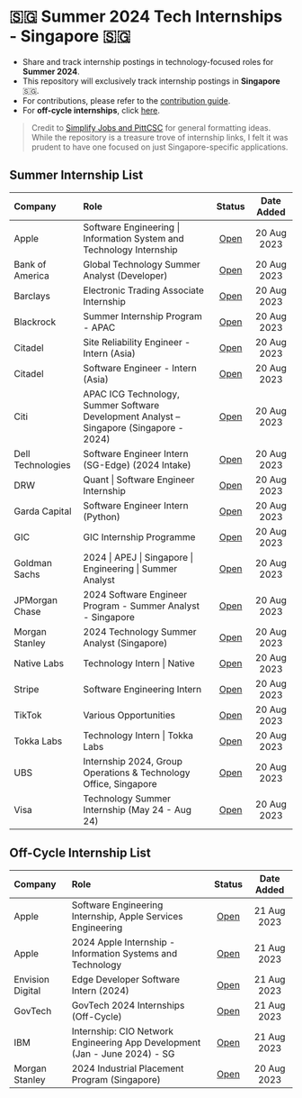<h1>🇸🇬 Summer 2024 Tech Internships - Singapore 🇸🇬</h1>

* Share and track internship postings in technology-focused roles for **Summer 2024**. 
* This repository will exclusively track internship postings in **Singapore** 🇸🇬.
* For contributions, please refer to the [contribution guide](CONTRIBUTING.md).
* For **off-cycle internships**, click [here](#offcycle).

> Credit to [Simplify Jobs and PittCSC](https://github.com/SimplifyJobs/Summer2024-Internships) for general formatting ideas. While the repository is a treasure trove of internship links, I felt it was prudent to have one focused on just Singapore-specific applications.

<h2>Summer Internship List</h2>

<!-- prettier-ignore -->
| Company | Role | Status | Date Added |
|:---|:---|:---:|:---:|
| Apple | Software Engineering \| Information System and Technology Internship | [Open](https://jobs.apple.com/en-sg/search?location=singapore-SGP&team=internships-STDNT-INTRN) | 20 Aug 2023 |
| Bank of America | Global Technology Summer Analyst (Developer) | [Open](https://bankcampuscareers.tal.net/vx/mobile-0/brand-4/candidate/so/pm/1/pl/1/opp/10253-Global-Technology-Summer-Analyst-Developer-2024-Singapore/en-GB) | 20 Aug 2023 |
| Barclays | Electronic Trading Associate Internship | [Open](https://search.jobs.barclays/job/-/-/22545/52800298880) | 20 Aug 2023 |
| Blackrock | Summer Internship Program - APAC | [Open](https://blackrock.tal.net/vx/lang-en-GB/mobile-0/brand-3/xf-56900e343d15/candidate/so/pm/1/pl/1/opp/7889-Summer-Internship-Program-APAC/en-GB) | 20 Aug 2023 |
| Citadel | Site Reliability Engineer - Intern (Asia) | [Open](https://www.citadel.com/careers/details/site-reliability-engineer-intern-asia/) | 20 Aug 2023 |
| Citadel | Software Engineer - Intern (Asia) | [Open](https://www.citadel.com/careers/details/software-engineer-intern-asia/) | 20 Aug 2023 |
| Citi | APAC ICG Technology, Summer Software Development Analyst – Singapore (Singapore - 2024) | [Open](https://jobs.citi.com/job/-/-/287/52222714992?source=LinkedInJB&utm_source=linkedin.com&utm_medium=job_posting&utm_campaign=APAC_Lateral&utm_content=social_media&utm_term=326431642&ss=paid&dclid=CMzEnqyotIADFX6UZgIdJkwPDQ) | 20 Aug 2023 |
| Dell Technologies | Software Engineer Intern (SG-Edge) (2024 Intake) | [Open](https://jobs.dell.com/job/singapore/software-engineer-intern-sg-edge-2024-intake/375/53127945744?utm_campaign=google_jobs_apply&utm_source=google_jobs_apply&utm_medium=organic) | 20 Aug 2023 |
| DRW | Quant \| Software Engineer Internship | [Open](https://drw.com/work-at-drw/listings?filterType=city&value=Singapore) | 20 Aug 2023 |
| Garda Capital | Software Engineer Intern (Python) | [Open](https://boards.greenhouse.io/gardacp/jobs/4174205004?gh_src=ce79c35b4us) | 20 Aug 2023 |
| GIC | GIC Internship Programme | [Open](https://gic.careers/programmes/gic-internship-programme/) | 20 Aug 2023 |
| Goldman Sachs | 2024 \| APEJ \| Singapore \| Engineering \| Summer Analyst | [Open](https://www.goldmansachs.com/careers/students/programs/asia-pacific/2024-summer-analyst.html) | 20 Aug 2023 |
| JPMorgan Chase | 2024 Software Engineer Program - Summer Analyst - Singapore | [Open](https://jpmc.fa.oraclecloud.com/hcmUI/CandidateExperience/en/sites/CX_1001/job/210432052) | 20 Aug 2023 |
| Morgan Stanley | 2024 Technology Summer Analyst (Singapore) | [Open](https://jpmc.fa.oraclecloud.com/hcmUI/CandidateExperience/en/sites/CX_1001/job/210432052) | 20 Aug 2023 |
| Native Labs | Technology Intern \| Native | [Open](https://vegasolutions.hire.trakstar.com/jobs/fk0xzmc/) | 20 Aug 2023 |
| Stripe | Software Engineering Intern | [Open](https://stripe.com/jobs/listing/software-engineering-intern/5306063) | 20 Aug 2023 |
| TikTok | Various Opportunities | [Open](https://careers.tiktok.com/position?keywords=2024&category=6704215862603155720&location=CT_163&project=&type=3&job_hot_flag=&current=1&limit=10&functionCategory=&tag=&spread=G1DWUPV) | 20 Aug 2023 |
| Tokka Labs | Technology Intern \| Tokka Labs | [Open](https://vegasolutions.hire.trakstar.com/jobs/fk028tt/) | 20 Aug 2023 |
| UBS | Internship 2024, Group Operations & Technology Office, Singapore | [Open](https://jobs.ubs.com/TGnewUI/Search/home/HomeWithPreLoad?partnerid=25008&siteid=5131&PageType=searchResults&SearchType=linkquery&LinkID=10846#jobDetails=282897_5131) | 20 Aug 2023 |
| Visa | Technology Summer Internship (May 24 - Aug 24) | [Open](https://jobs.smartrecruiters.com/Visa/743999920843366-technology-summer-internship-may-24-aug-24-?lid=64cb2e27ae472228ed3efbb1) | 20 Aug 2023 |

<h2 name="offcycle">Off-Cycle Internship List</h2>

<!-- prettier-ignore -->
| Company | Role | Status | Date Added |
|:---|:---|:---:|:---:|
| Apple | Software Engineering Internship, Apple Services Engineering | [Open](https://jobs.apple.com/en-sg/details/200497249/software-engineering-internship-apple-services-engineering) | 21 Aug 2023 |
| Apple | 2024 Apple Internship - Information Systems and Technology | [Open](https://jobs.apple.com/zh-cn/details/200496215/2024-apple-internship-information-systems-and-technology) | 21 Aug 2023 |
| Envision Digital | Edge Developer Software Intern (2024) | [Open](https://envisiondigital.freshteam.com/jobs/24NA3qmS0bkh/edge-developer-software-intern-2024?ft_source=25000204917&ft_medium=25000179167) | 21 Aug 2023 |
| GovTech | GovTech 2024 Internships (Off-Cycle) | [Open](https://sggovterp.wd102.myworkdayjobs.com/PublicServiceCareers/job/Government-Technology-Agency/GovTech-2024-Internships_JR-10000019866) | 21 Aug 2023 |
| IBM | Internship: CIO Network Engineering App Development (Jan - June 2024) - SG | [Open](https://careers.ibm.com/job/18870938/internship-cio-network-engineering-app-development-jan-june-2024-singapore-sg/?utm_source=talentnetwork) | 21 Aug 2023 |
| Morgan Stanley | 2024 Industrial Placement Program (Singapore) | [Open](https://jpmc.fa.oraclecloud.com/hcmUI/CandidateExperience/en/sites/CX_1001/job/210432052) | 20 Aug 2023 |